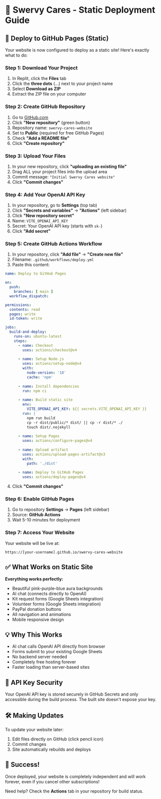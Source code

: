 # 🌟 Swervy Cares - Static Deployment Guide

## 🚀 Deploy to GitHub Pages (Static)

Your website is now configured to deploy as a static site! Here's exactly what to do:

### Step 1: Download Your Project
1. In Replit, click the **Files** tab
2. Click the **three dots** (...) next to your project name
3. Select **Download as ZIP**
4. Extract the ZIP file on your computer

### Step 2: Create GitHub Repository
1. Go to [GitHub.com](https://github.com)
2. Click **"New repository"** (green button)
3. Repository name: `swervy-cares-website`
4. Set to **Public** (required for free GitHub Pages)
5. Check **"Add a README file"**
6. Click **"Create repository"**

### Step 3: Upload Your Files
1. In your new repository, click **"uploading an existing file"**
2. Drag ALL your project files into the upload area
3. Commit message: `"Initial Swervy Cares website"`
4. Click **"Commit changes"**

### Step 4: Add Your OpenAI API Key
1. In your repository, go to **Settings** (top tab)
2. Click **"Secrets and variables"** → **"Actions"** (left sidebar)
3. Click **"New repository secret"**
4. Name: `VITE_OPENAI_API_KEY`
5. Secret: Your OpenAI API key (starts with `sk-`)
6. Click **"Add secret"**

### Step 5: Create GitHub Actions Workflow
1. In your repository, click **"Add file"** → **"Create new file"**
2. Filename: `.github/workflows/deploy.yml`
3. Paste this content:

```yaml
name: Deploy to GitHub Pages

on:
  push:
    branches: [ main ]
  workflow_dispatch:

permissions:
  contents: read
  pages: write
  id-token: write

jobs:
  build-and-deploy:
    runs-on: ubuntu-latest
    steps:
      - name: Checkout
        uses: actions/checkout@v4
        
      - name: Setup Node.js
        uses: actions/setup-node@v4
        with:
          node-version: '18'
          cache: 'npm'
          
      - name: Install dependencies
        run: npm ci
        
      - name: Build static site
        env:
          VITE_OPENAI_API_KEY: ${{ secrets.VITE_OPENAI_API_KEY }}
        run: |
          npm run build
          cp -r dist/public/* dist/ || cp -r dist/* ./
          touch dist/.nojekyll
          
      - name: Setup Pages
        uses: actions/configure-pages@v4
        
      - name: Upload artifact
        uses: actions/upload-pages-artifact@v3
        with:
          path: './dist'
          
      - name: Deploy to GitHub Pages
        uses: actions/deploy-pages@v4
```

4. Click **"Commit changes"**

### Step 6: Enable GitHub Pages
1. Go to repository **Settings** → **Pages** (left sidebar)
2. Source: **GitHub Actions**
3. Wait 5-10 minutes for deployment

### Step 7: Access Your Website
Your website will be live at:
```
https://[your-username].github.io/swervy-cares-website
```

## ✅ What Works on Static Site

**Everything works perfectly:**
- Beautiful pink-purple-blue aura backgrounds
- AI chat (connects directly to OpenAI)
- Kit request forms (Google Sheets integration)
- Volunteer forms (Google Sheets integration)
- PayPal donation buttons
- All navigation and animations
- Mobile responsive design

## 💡 Why This Works

- AI chat calls OpenAI API directly from browser
- Forms submit to your existing Google Sheets
- No backend server needed
- Completely free hosting forever
- Faster loading than server-based sites

## 🔑 API Key Security

Your OpenAI API key is stored securely in GitHub Secrets and only accessible during the build process. The built site doesn't expose your key.

## 🛠️ Making Updates

To update your website later:
1. Edit files directly on GitHub (click pencil icon)
2. Commit changes
3. Site automatically rebuilds and deploys

## 🎉 Success!

Once deployed, your website is completely independent and will work forever, even if you cancel other subscriptions!

Need help? Check the **Actions** tab in your repository for build status.